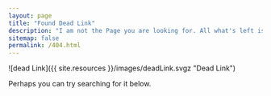 ```yaml
---
layout: page
title: "Found Dead Link"
description: "I am not the Page you are looking for. All what's left is that bloody dead Link."
sitemap: false
permalink: /404.html
---  
```


![dead Link]({{ site.resources }}/images/deadLink.svgz "Dead Link")

Perhaps you can try searching for it below.

<script type="text/javascript">
  var GOOG_FIXURL_LANG = 'en';
  var GOOG_FIXURL_SITE = '{{ site.url }}'
</script>
<script type="text/javascript"
  src="http://linkhelp.clients.google.com/tbproxy/lh/wm/fixurl.js">
</script>